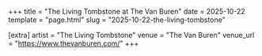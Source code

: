 +++
title = "The Living Tombstone at The Van Buren"
date = 2025-10-22
template = "page.html"
slug = "2025-10-22-the-living-tombstone"

[extra]
artist = "The Living Tombstone"
venue = "The Van Buren"
venue_url = "https://www.thevanburen.com/"
+++
